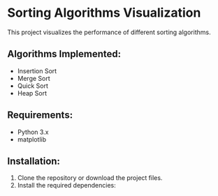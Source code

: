 # Sorting Algorithms Visualization

This project visualizes the performance of different sorting algorithms.

## Algorithms Implemented:

- Insertion Sort
- Merge Sort
- Quick Sort
- Heap Sort

## Requirements:

- Python 3.x
- matplotlib

## Installation:

1. Clone the repository or download the project files.
2. Install the required dependencies:
